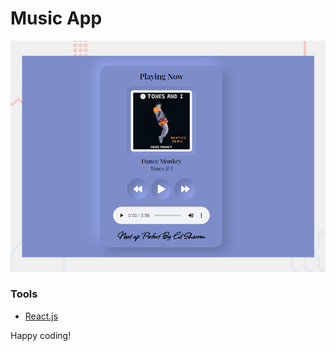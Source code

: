 # Music App

![Design preview for the music app.](./src/images/preview.jpg)

### Tools

- [React.js](https://reactjs.org/)

Happy coding!
